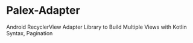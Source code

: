 # Palex-Adapter
Android RecyclerView Adapter Library to Build Multiple Views with Kotlin Syntax, Pagination
